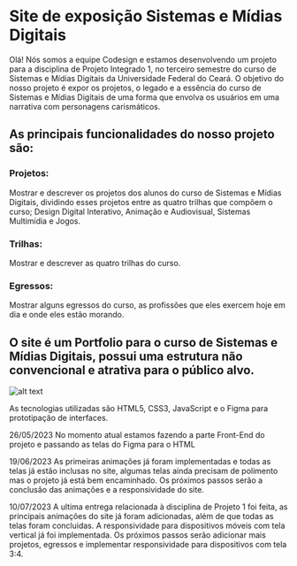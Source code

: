 # Site de exposição Sistemas e Mídias Digitais


Olá! Nós somos a equipe Codesign e estamos desenvolvendo um projeto para a disciplina de Projeto Integrado 1, no terceiro semestre do curso de Sistemas e Mídias Digitais da Universidade Federal do Ceará.
O objetivo do nosso projeto é expor os projetos, o legado e a essência do curso de Sistemas e Mídias Digitais de uma forma que envolva os usuários em uma narrativa com personagens carismáticos.

## As principais funcionalidades do nosso projeto são:

### Projetos:
Mostrar e descrever os projetos dos alunos do curso de Sistemas e Mídias Digitais, dividindo esses projetos entre as quatro trilhas que compõem o curso; Design Digital Interativo, Animação e Audiovisual, Sistemas Multimídia e Jogos.

### Trilhas:
Mostrar e descrever as quatro trilhas do curso.

### Egressos:
Mostrar alguns egressos do curso, as profissões que eles exercem hoje em dia e onde eles estão morando.

## O site é um Portfolio para o curso de Sistemas e Mídias Digitais, possui uma estrutura não convencional e atrativa para o público alvo.
![alt text](https://i.imgur.com/cD0zU1N.png)

As tecnologias utilizadas são HTML5, CSS3, JavaScript e o Figma para prototipação de interfaces.


26/05/2023
No momento atual estamos fazendo a parte Front-End do projeto e passando as telas do Figma para o HTML

19/06/2023
As primeiras animações já foram implementadas e todas as telas já estão inclusas no site, algumas telas ainda precisam de polimento mas o projeto já está bem encaminhado. Os próximos passos serão a conclusão das animações e a responsividade do site.

10/07/2023
A ultima entrega relacionada à disciplina de Projeto 1 foi feita, as principais animações do site já foram adicionadas, além de que todas as telas foram concluidas. A responsividade para dispositivos móveis com tela vertical já foi implementada. Os próximos passos serão adicionar mais projetos, egressos e implementar responsividade para dispositivos com tela 3:4.
